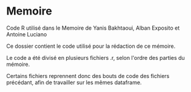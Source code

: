 # Memoire
Code R utilisé dans le Memoire de Yanis Bakhtaoui, Alban Exposito et Antoine Luciano

Ce dossier contient le code utilisé pour la rédaction de ce mémoire.

Le code a été divisé en plusieurs fichiers .r, selon l'ordre des parties du mémoire.

Certains fichiers reprennent donc des bouts de code des fichiers précédant, afin de travailler sur les mêmes dataframe.
